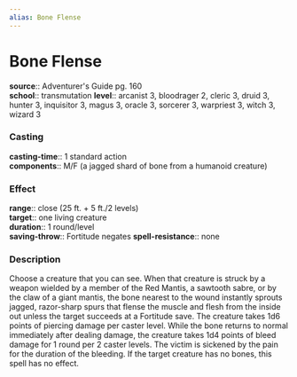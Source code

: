 ```yaml
---
alias: Bone Flense
---
```


# Bone Flense 

**source**:: Adventurer's Guide pg. 160  
**school**:: transmutation
**level**:: arcanist 3, bloodrager 2, cleric 3, druid 3, hunter 3, inquisitor 3, magus 3, oracle 3, sorcerer 3, warpriest 3, witch 3, wizard 3

### Casting 

**casting-time**:: 1 standard action  
**components**:: M/F (a jagged shard of bone from a humanoid creature)

### Effect 

**range**:: close (25 ft. + 5 ft./2 levels)  
**target**:: one living creature  
**duration**:: 1 round/level  
**saving-throw**:: Fortitude negates
**spell-resistance**:: none

### Description 

Choose a creature that you can see. When that creature is struck by a weapon wielded by a member of the Red Mantis, a sawtooth sabre, or by the claw of a giant mantis, the bone nearest to the wound instantly sprouts jagged, razor-sharp spurs that flense the muscle and flesh from the inside out unless the target succeeds at a Fortitude save. The creature takes 1d6 points of piercing damage per caster level. While the bone returns to normal immediately after dealing damage, the creature takes 1d4 points of bleed damage for 1 round per 2 caster levels. The victim is sickened by the pain for the duration of the bleeding. If the target creature has no bones, this spell has no effect.
